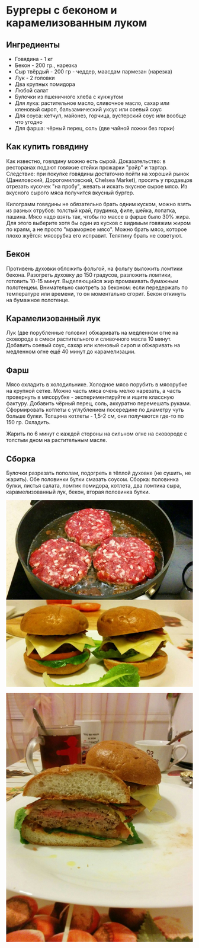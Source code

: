 # Бургеры с беконом и карамелизованным луком

## Ингредиенты

- Говядина - 1 кг
- Бекон - 200 гр., нарезка
- Сыр твёрдый - 200 гр - чеддер, маасдам пармезан (нарезка)
- Лук - 2 головки
- Два крупных помидора
- Любой салат
- Булочки из пшеничного хлеба с кунжутом
- Для лука: растительное масло, сливочное масло, сахар или кленовый сироп, бальзамический уксус или соевый соус
- Для соуса: кетчуп, майонез, горчица, вустерский соус или вообще что угодно
- Для фарша: чёрный перец, соль (две чайной ложки без горки)


## Как купить говядину

Как известно, говядину можно есть сырой. Доказательство: в ресторанах подают говяжие стейки прожарки "рэйр" и тартар. Следствие: при покупке говядины достаточно пойти на хороший рынок (Даниловский, Дорогомиловский, Chelsea Market), просить у продавцов отрезать кусочек "на пробу", жевать и искать вкусное сырое мясо. Из вкусного сырого мяса получится вкусный бургер.

Килограмм говядины не обязательно брать одним куском, можно взять из разных отрубов: толстый край, грудинка, филе, шейка, лопатка, пашина. Мясо надо взять так, чтобы по массе в фарше было 30% жира. Для этого выберите хотя бы один из кусков с видимым говяжим жиром по краям, а не просто "мраморное мясо". Можно брать мясо, которое плохо жуётся: мясорубка его исправит. Телятину брать не советуют.

## Бекон

Противень духовки обложить фольгой, на фольгу выложить ломтики бекона. Разогреть духовку до 150 градусов, разложить ломтики, готовить 10-15 минут. Выделяющийся жир промакивать бумажным полотенцем. Внимательно смотреть за беконом: если передержать по температуре или времени, то он моментально сгорит. Бекон откинуть на бумажное полотенце.

## Карамелизованный лук

Лук (две порубленные головки) обжаривать на медленном огне на сковороде в смеси растительного и сливочного масла 10 минут. Добавить соевый соус, сахар или кленовый сироп и обжаривать на медленном огне ещё 40 минут до карамелизации.

## Фарш

Мясо охладить в холодильнике. Холодное мясо порубить в мясорубке на крупной сетке. Можно часть мяса очень мелко нарезать, а часть провернуть в мясорубке - экспериментируйте и ищите классную фактуру. Добавить чёрный перец, соль, аккуратно перемешать руками. Сформировать котлеты с углублением посередине по диаметру чуть больше булки. Толщина котлеты - 1,5-2 см, они получаются где-то по 150 гр. Охладить.

Жарить по 6 минут с каждой стороны на сильном огне на сковороде с толстым дном на растительным масле.

## Сборка

Булочки разрезать пополам, подогреть в тёплой духовке (не сушить, не жарить). Обе половинки булки смазать соусом. Сборка: половинка булки, листья салата, ломтик помидора, котлета, два ломтика сыра, карамелизованный лук, бекон, вторая половинка булки.

![](burger.jpg)

![](cSIUOsGBNIc.jpg)
 

